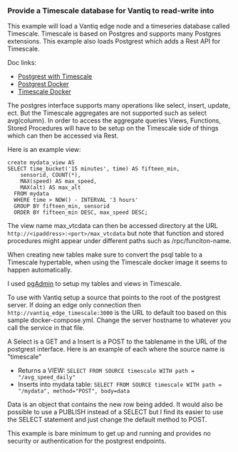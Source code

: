 ### Provide a Timescale database for Vantiq to read-write into

This example will load a Vantiq edge node and a timeseries database called Timescale. Timescale is based on Postgres and supports many Postgres extensions. This example also loads Postgrest which adds a Rest API for Timescale.

Doc links:

* [Postgrest with Timescale](https://postgrest.org/en/v5.2/integrations/timescaledb.html#load-sample-data)
* [Postgrest Docker](https://hub.docker.com/u/postgrest)
* [Timescale Docker](https://hub.docker.com/r/timescale/timescaledb)

The postgres interface supports many operations like select, insert, update, ect. But the Timescale aggregates are not supported such as select avg(column). In order to access the aggregate queries Views, Functions, Stored Procedures will have to be setup on the Timescale side of things which can then be accessed via Rest.

Here is an example view:
```
create mydata_view AS
SELECT time_bucket('15 minutes', time) AS fifteen_min,
    sensorid, COUNT(*),
    MAX(speed) AS max_speed,
    MAX(alt) AS max_alt
  FROM mydata
  WHERE time > NOW() - INTERVAL '3 hours'
  GROUP BY fifteen_min, sensorid
  ORDER BY fifteen_min DESC, max_speed DESC;
```
The view name max_vtcdata can then be accessed directory at the URL ```http://<ipaddress>:<port>/max_vtcdata``` but note that function and stored procedures might appear under different paths such as /rpc/funciton-name.

When creating new tables make sure to convert the psql table to a Timescale hypertable, when using the Timescale docker image it seems to happen automatically.

I used [pgAdmin](https://www.pgadmin.org/) to setup my tables and views in Timescale.

To use with Vantiq setup a source that points to the root of the postgrest server. If doing an edge only connection then ```http://vantiq_edge_timescale:3000``` is the URL to default too based on this sample docker-compose.yml. Change the server hostname to whatever you call the service in that file. 

A Select is a GET and a Insert is a POST to the tablename in the URL of the postgrest interface. Here is an example of each where the source name is "timescale"
* Returns a VIEW: ```SELECT FROM SOURCE timescale WITH path = "/avg_speed_daily"```
* Inserts into mydata table: ```SELECT FROM SOURCE timescale WITH path = "/mydata", method="POST", body=data```

Data is an object that contains the new row being added. It would also be possible to use a PUBLISH instead of a SELECT but I find its easier to use the SELECT statement and just change the default method to POST.

This example is bare minimum to get up and running and provides no security or authentication for the postgrest endpoints.


